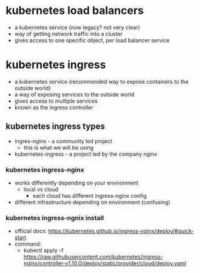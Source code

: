 # kubernetes load balancers
- a kubernetes service (now legacy? not very clear)
- way of getting network traffic into a cluster
- gives access to one specific object, per load balancer service

# kubernetes ingress
- a kubernetes service (recommended way to expose containers to the outside world)
- a way of exposing services to the outside world
- gives access to multiple services
- known as the ingress controller

## kubernetes ingress types
- ingres-nginx - a community led project
  - this is what we will be using
- kubernetes-ingress - a project led by the company nginx

### kubernetes ingress-nginx
- works differently depending on your environment
  - local vs cloud
    - each cloud has different ingress-nginx config
- different infrastructure depending on environment (confusing)

### kubernetes ingress-ngnix install
- official docs: https://kubernetes.github.io/ingress-nginx/deploy/#quick-start
- command:
  - kubectl apply -f https://raw.githubusercontent.com/kubernetes/ingress-nginx/controller-v1.10.0/deploy/static/provider/cloud/deploy.yaml